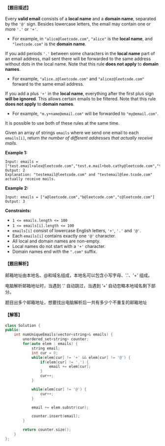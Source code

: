 #### 【题目描述】

Every **valid email** consists of a **local name** and a **domain name**, separated by the `'@'` sign. Besides lowercase letters, the email may contain one or more `'.'` or `'+'`.

- For example, in `"alice@leetcode.com"`, `"alice"` is the **local name**, and `"leetcode.com"` is the **domain name**.

If you add periods `'.'` between some characters in the **local name** part of an email address, mail sent there will be forwarded to the same address without dots in the local name. Note that this rule **does not apply** to **domain names**.

- For example, `"alice.z@leetcode.com"` and `"alicez@leetcode.com"` forward to the same email address.

If you add a plus `'+'` in the **local name**, everything after the first plus sign **will be ignored**. This allows certain emails to be filtered. Note that this rule **does not apply** to **domain names**.

- For example, `"m.y+name@email.com"` will be forwarded to `"my@email.com"`.

It is possible to use both of these rules at the same time.

Given an array of strings `emails` where we send one email to each `emails[i]`, return *the number of different addresses that actually receive mails*.

**Example 1:**

```
Input: emails = ["test.email+alex@leetcode.com","test.e.mail+bob.cathy@leetcode.com","testemail+david@lee.tcode.com"]
Output: 2
Explanation: "testemail@leetcode.com" and "testemail@lee.tcode.com" actually receive mails.
```

**Example 2:**

```
Input: emails = ["a@leetcode.com","b@leetcode.com","c@leetcode.com"]
Output: 3
```

**Constraints:**

- `1 <= emails.length <= 100`
- `1 <= emails[i].length <= 100`
- `emails[i]` consist of lowercase English letters, `'+'`, `'.'` and `'@'`.
- Each `emails[i]` contains exactly one `'@'` character.
- All local and domain names are non-empty.
- Local names do not start with a `'+'` character.
- Domain names end with the `".com"` suffix.

#### 【题目解析】

邮箱地址由本地名、@和域名组成，本地名可以包含小写字母、'.'、'+' 组成。

电脑解析邮箱地址时，当遇到 ‘.’ 自动跳过，当遇到 ‘+’ 自动忽略本地域名剩下部分。

题目出多个邮箱地址，想要找出电脑解析后一共有多少个不重复的邮箱地址

#### 【解答】

```cpp
class Solution {
public:
    int numUniqueEmails(vector<string>& emails) {
        unordered_set<string> counter;
        for(auto elem : emails) {
            string email;
            int cur = 0;
            while(elem[cur] != '+' && elem[cur] != '@') {
                if(elem[cur] != '.') {
                    email += elem[cur];
                }
                cur++;
            }

            while(elem[cur] != '@') {
                cur++;
            }

            email += elem.substr(cur);

            counter.insert(email);
        }

        return counter.size();
    }
};
```

